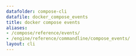 ```yaml
---
datafolder: compose-cli
datafile: docker_compose_events
title: docker compose events
aliases:
- /compose/reference/events/
- /engine/reference/commandline/compose_events/
layout: cli
---
```


<!--
Sorry, but the contents of this page are automatically generated from
Docker's source code. If you want to suggest a change to the text that appears
here, you'll need to find the string by searching this repo:
https://github.com/docker/compose
-->
